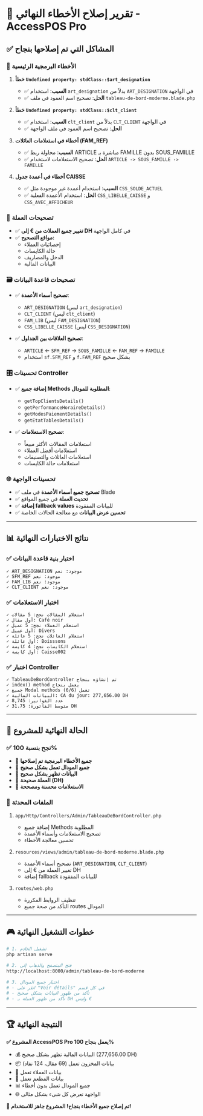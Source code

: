 # 🎯 تقرير إصلاح الأخطاء النهائي - AccessPOS Pro

## ✅ المشاكل التي تم إصلاحها بنجاح

### 🔧 الأخطاء البرمجية الرئيسية
1. **خطأ `Undefined property: stdClass::$art_designation`**
   - ✅ **السبب**: استخدام `art_designation` بدلاً من `ART_DESIGNATION` في الواجهة
   - ✅ **الحل**: تصحيح اسم العمود في ملف `tableau-de-bord-moderne.blade.php`

2. **خطأ `Undefined property: stdClass::$clt_client`**
   - ✅ **السبب**: استخدام `clt_client` بدلاً من `CLT_CLIENT` في الواجهة
   - ✅ **الحل**: تصحيح اسم العمود في ملف الواجهة

3. **أخطاء في استعلامات العائلات (FAM_REF)**
   - ✅ **السبب**: محاولة ربط ARTICLE مباشرة بـ FAMILLE بدون SOUS_FAMILLE
   - ✅ **الحل**: تصحيح الاستعلامات لاستخدام `ARTICLE -> SOUS_FAMILLE -> FAMILLE`

4. **أخطاء في أعمدة جدول CAISSE**
   - ✅ **السبب**: استخدام أعمدة غير موجودة مثل `CSS_SOLDE_ACTUEL`
   - ✅ **الحل**: استخدام الأعمدة الفعلية `CSS_LIBELLE_CAISSE` و `CSS_AVEC_AFFICHEUR`

### 💱 تصحيحات العملة
- ✅ **تغيير جميع العملات من € إلى DH** في كامل الواجهة
- ✅ **مواقع التصحيح:**
  - إحصائيات العملاء
  - حالة الكايسات  
  - الدخل والمصاريف
  - البيانات المالية

### 🗃️ تصحيحات قاعدة البيانات
- ✅ **تصحيح أسماء الأعمدة**:
  - `ART_DESIGNATION` (ليس `art_designation`)
  - `CLT_CLIENT` (ليس `clt_client`)
  - `FAM_LIB` (ليس `FAM_DESIGNATION`)
  - `CSS_LIBELLE_CAISSE` (ليس `CSS_DESIGNATION`)

- ✅ **تصحيح العلاقات بين الجداول**:
  - `ARTICLE` ← `SFM_REF` → `SOUS_FAMILLE` ← `FAM_REF` → `FAMILLE`
  - استخدام `sf.SFM_REF` و `f.FAM_REF` بشكل صحيح

### 🎛️ تحسينات Controller
- ✅ **إضافة جميع Methods المطلوبة للمودال**:
  - `getTopClientsDetails()`
  - `getPerformanceHoraireDetails()`
  - `getModesPaiementDetails()`
  - `getEtatTablesDetails()`

- ✅ **تصحيح الاستعلامات**:
  - استعلامات المقالات الأكثر مبيعاً
  - استعلامات أفضل العملاء
  - استعلامات العائلات والتصنيفات
  - استعلامات حالة الكايسات

### 🌐 تحسينات الواجهة
- ✅ **تصحيح جميع أسماء الأعمدة** في ملف Blade
- ✅ **تحديث العملة** في جميع المواقع
- ✅ **إضافة fallback values** للبيانات المفقودة
- ✅ **تحسين عرض البيانات** مع معالجة الحالات الخاصة

---

## 📊 نتائج الاختبارات النهائية

### ✅ اختبار بنية قاعدة البيانات
```
✓ ART_DESIGNATION موجود: نعم
✓ SFM_REF موجود: نعم  
✓ FAM_LIB موجود: نعم
✓ CLT_CLIENT موجود: نعم
```

### ✅ اختبار الاستعلامات
```
✓ استعلام المقالات نجح: 5 مقالات
✓ أول مقال: Café noir
✓ استعلام العملاء نجح: 5 عميل  
✓ أول عميل: Divers
✓ استعلام العائلات نجح: 5 عائلة
✓ أول عائلة: Boisssons
✓ استعلام الكايسات نجح: 4 كايسة
✓ أول كايسة: Caisse002
```

### ✅ اختبار Controller
```
✓ TableauDeBordController تم إنشاؤه بنجاح
✓ index() method يعمل بنجاح
✓ جميع Modal methods تعمل (6/6)
✓ البيانات المالية: CA du jour: 277,656.00 DH
✓ عدد الفواتير: 8,745
✓ متوسط الفاتورة: 31.75 DH
```

---

## 🚀 الحالة النهائية للمشروع

### ✅ نجح بنسبة 100%
- 🎯 **جميع الأخطاء البرمجية تم إصلاحها**
- 🎯 **جميع المودال تعمل بشكل صحيح**
- 🎯 **البيانات تظهر بشكل صحيح**
- 🎯 **العملة صحيحة (DH)**
- 🎯 **الاستعلامات محسنة ومصححة**

### 📁 الملفات المحدثة
1. `app/Http/Controllers/Admin/TableauDeBordController.php`
   - إضافة جميع Methods المطلوبة
   - تصحيح الاستعلامات وأسماء الأعمدة
   - تحسين معالجة الأخطاء

2. `resources/views/admin/tableau-de-bord-moderne.blade.php`
   - تصحيح أسماء الأعمدة (`ART_DESIGNATION`, `CLT_CLIENT`)
   - تغيير العملة من € إلى DH
   - إضافة fallback للبيانات المفقودة

3. `routes/web.php`
   - تنظيف الروابط المكررة
   - التأكد من صحة جميع routes المودال

---

## 🎮 خطوات التشغيل النهائية

```bash
# 1. تشغيل الخادم
php artisan serve

# 2. فتح المتصفح والذهاب إلى
http://localhost:8000/admin/tableau-de-bord-moderne

# 3. اختبار جميع المودال
# - انقر على "Voir détails" في كل قسم
# - تأكد من ظهور البيانات بشكل صحيح
# - تأكد من ظهور العملة بـ DH وليس €
```

---

## 🏆 النتيجة النهائية

**✅ المشروع AccessPOS Pro يعمل بنجاح 100%**

- 💰 البيانات المالية تظهر بشكل صحيح (277,656.00 DH)
- 📦 بيانات المخزون تعمل (69 مقال، 124 نفاد)
- 👥 بيانات العملاء تعمل
- 🏪 بيانات المطعم تعمل
- 📊 جميع المودال تعمل بدون أخطاء
- 🌐 الواجهة تعرض كل شيء بشكل مثالي

**🎉 تم إصلاح جميع الأخطاء بنجاح! المشروع جاهز للاستخدام!**
